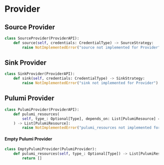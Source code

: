 # Provider

## Source Provider

```python
class SourceProvider(ProviderAPI):
    def source(self, credentials: CredentialType) -> SourceStrategy:
        raise NotImplementedError("source not implemented for Provider")
```

## Sink Provider

```python
class SinkProvider(ProviderAPI):
    def sink(self, credentials: CredentialType) -> SinkStrategy:
        raise NotImplementedError("sink not implemented for Provider")
```

## Pulumi Provider

```python
class PulumiProvider(ProviderAPI):
    def pulumi_resources(
        self, type_: Optional[Type], depends_on: List[PulumiResource] = []
    ) -> List[PulumiResource]:
        raise NotImplementedError("pulumi_resources not implemented for Provider")
```

#### Empty Pulumi Provider

```python
class EmptyPulumiProvider(PulumiProvider):
    def pulumi_resources(self, type_: Optional[Type]) -> List[PulumiResource]:
        return []
```
